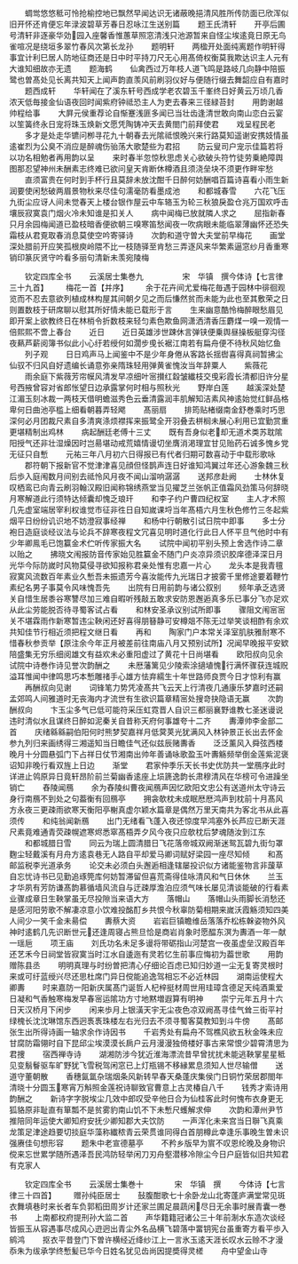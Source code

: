 <!-- { "loadSidebar": true } -->
　　蜩鸴悠悠秪可怜抢榆控地已飘然早闻达识无诸蔽晚挹清风胜所传防面已欣浑似旧开怀还肯便忘年渌波碧草芳春日忍咏江生送别篇
　　题王氏清轩
　　开亭后圃号清轩非逐豪华効园入座馨香惟蕙草照窓清浅只池源暂来自怪尘埃逺竟日原无鸟雀喧况是绕垣多翠竹春风次第长龙孙
　　题明轩
　　两楹开处面纯离题作明轩得事宜计利巳居人防地征商还是日中时平持刀尺无心用髙倚权衡莫我欺达识主人元有大谁知细故亦无遗
　　题海鹤
　　仙禽西过万年枝人道飞鸣是路岐几向静中陪振鹭也曽髙处见长离共知天上闻声韵直羡风前刷羽仪好与便随行缀去舞韶应自有嘉时
　　题西成轩
　　华轩闻在了溪东轩号西成学老农碧玉千峯终日好黄云万顷几香浓天低毎接金仙语夜回时闻紫府钟祗恐主人为吏去春来三径緑苔封
　　用韵谢越帅程给事
　　大屛元侯重荐论自惭蹇浅匪多闻已当壮齿逢清世敢向南山恋白云宴以笙簧终永日宠将珠玉焕新文愿凭陶铸冲天去黄閤门前拜使君
　　戏呈程民老
　　多才是处走华镳问栁寻花九十朝春去光隂祗恨晚兴来行路莫知遥谢安携妓情虽逺崔烈为公臭不消应是醉魂伤骀荡大歌楚些为君招
　　防云叟司户宠示佳篇若将以功名相勉者再用韵以呈
　　来时春半忽惊秋思虑关心欲破头符竹徒劳乗絶障舆图那忍望神州未酬素志终难已欲问皇天肯断休樽酒且须浇垒块不须更作畔牢愁
　　直须富贵在何时到手杯行且莫辞未放沈酣千日醉何妨酬唱百篇诗喜看小雨生新润要使闲愁破两眉景物秋来尽佳句濡毫防看墨成池
　　和都城春雪
　　六花飞压九街尘应讶人间未觉春天上楼台银作屋云中车辂玉为轮三秋狼戾盈仓兆万国欢呼击壤辰寂寞袁门烟火冷未知谁是扣关人
　　病中闻梅已放就隣人求之
　　屈指新春只月余园梅闻道已盈枝暗香便欲朝三嗅寒笛愁闻夜一吹病眼未能临翠薄幽怀还恐失霜枝从君覔取春消息莫使空吟寄驿诗
　　次韵和道守曽大夫堂前早梅花
　　画堂深处腊前开应笑孤根庾岭隈不比一枝随驿至肯愁三弄逐风来华繁素逼窓纱月香重寒销印篆灰贤守吟看多丽句清新未羡宛陵梅









　　钦定四库全书
　　云溪居士集巻九　　　　　宋　华镇　撰今体诗【七言律三十九首】
　　梅花一首【并序】
　　余于花卉间尤爱梅花毎遇于园林中徘徊观览而不忍去意欲列植成林构屋其间朝夕见之而后慊然贫而未能为此也至其敷荣之日则置数枝于研席聊以慰其所好情未能已载形于言
　　生来幽意酷怜梅醉眼愁眉见即开案上欲教终日在林梢令折数枝来轻匀素色欺鱼网潇洒清香压麝煤一嗅一观情一倍熙熙不啻上春台
　　近日
　　近日英雄涉世踈休言弹铗便乗舆昼操板艇穿沟径夜爇芦薪阅簿书似此小心纡若绶何如濶步曵长裾江南若有扁舟便不待秋风始忆鱼
　　列子观
　　日日鸡声马上闻鉴中不是少年身倦从客路长揺辔喜得真祠暂拂尘仙驭不归风自好遗编长诵意弥亲隋珠轻用弹黄雀愧汝当年辞粟人
　　紫薇花
　　雨余庭下紫薇芳帘幙风清发早凉细叶宻攅红縠皱纎枝交曵彩霞长清都旧许分星号西掖曾容对省郎怅望日边承露掌何时相与照秋光
　　野岸白莲
　　越溪深处楚江湄玉刻冰裁一两枝天借明蟾滋秀色云垂清露润丰肌解知洁素风神逺始觉红鲜品格卑何日曲池亭槛上细看朝暮弄轻飔
　　髙丽扇
　　排筠贴楮缀南金舒巻乘时巧思深何必月团裁尺素自多清爽涤烦襟挥来振鹭全开羽叠去栟榈未展心利用已宜勤赏重更堪精制出鸡林
　　病起酬廷老傅十三丈
　　既有吾身似老却无道术类苏耽隂阳授气还非壮湿燥因时岂昜堪动戒荒嬉情谩切坐膺消渇理宜甘见贻药石诚多愧乡党无征只自慙
　　元祐三年八月初六日得报已有代者归期可数喜动于中载形歌咏
　　郡符朝下报新官不觉津津喜见顔但怪鹊声连日好谁知鸿翼过年还心游象魏三秋后歩入庭闱数月间别去祗怜风月夜不闻山溜响潺潺
　　送邦彦赴阙
　　士林休复叹栖鸾已向青云刷羽翰汉殿旧闻称锦绣燕堂当见擢芝兰张帆正值霜风劲策马何辞晓月寒解道此行须特达倾囊却愧乏琅玕
　　和李子约户曹四纪权室
　　主人才术照几先虚室端居宰利权谁觉市征非徃日自知嵗课埒当年髙梧六月生秋色修竹三冬起紫烟平日纷纷讥识地不妨澄寂事经禅
　　和杨中行朝散引试日院中即事
　　多士分袍日造庭谈经议法与论兵不辞寒夜程文冗喜见明时道化行此日人怀平旦气他时中有少年卿鳯毛已饱籯金术伫听传家振大名
　　试院中闻初平别头预上舍选作诗二章以贻之
　　拂晓文闱报防音传家始见胜籯金不随门户炎凉异须识胶庠德泽深日月光华今际防嵗时风物莫侵寻欲知报称君亲处惟有忠嘉一片心
　　龙头本是我青氊寂寞风流数百年素业久慙吾未振遗芳今喜汝能传九光瑞日才披雾千里修途要着鞭竹素纪名男子事莫令风味愧吾先
　　出院有日用前韵与诸公叙别
　　频年承乏选贤关自惜生居黍谷寒讐尽加三难自暇听残敲五敢求安防恩邂逅真多乐已事分飞亦足欢从此尘劳能脱否待寻蜀客试占看
　　和林安圣承议别试所即事
　　骤阻文闱宻宻关不堪霖雨作新寒暂违尘鞅闲还好喜得朋簮静可安樽爼不陈无过举笑谈相酢有余欢共知佳节行相近须把程文继日看
　　再和
　　陶家门户本常关泽室肌肤雅耐寒不惜春秋参贡举【原注余今年正月被差前往南庙八月又预别试所】况闻早晚报平安欵陪盛集无穷乐细阅雄文有益欢未必重阳虚过了黄花十日尚堪看
　　欧阳叔向见余试院中诗巻作诗见誉次韵酬之
　　未厯藩篱见少陵索涂擿埴愧行满怀骤获连城贶溢耳惟闻中律鸣思巧本慙雕禇手心雄方怯弃繻生十年世路师良贾今日才惊利有赢
　　再酬叔向见谢
　　词锋笔力势凭凌髙共飞云天上行清夜几通康乐梦嘉时还嗣孟郊鸣人间雅道时无丧海内才流世有生欲识篇章精宻处搜竒抉隐语无赢
　　次韵酬叔向
　　卞玉尘多气已低可能符采压虹霓晋人自识三都丽襄野谁教七圣迷谩说违时清似水且谋终日醉如泥秦关自昔称天府何事雄夸十二齐
　　夀潭帅李金部二首
　　庆绪緜緜嗣伯阳何时熊梦契嘉祥月低蓂荚光犹满风入林钟景正长出去怀金参九列归来画绣得三湘遥知当日瞻佳气还似兹辰赌夀香
　　泛泛薰风入舜弦西楼晚月十分圆悬弧门下占祥日仗节湘南出帅年善诵咏歌盈玉叶夀觞频举倒金莲紫泥褒诏知非晚行看双旌上日边
　　渐堂
　　君家仲季乐天长书史优防共一堂鴈序此时详进止鸰原异日竟轩昂阶前兰菊幽香逺座上埙篪逸韵长肃穆清风在华榜可令进躁坐销亡
　　舂陵闻鴈
　　余为舂陵纠曹夜闻鴈声因忆欧阳文忠公有送道州太守诗云身行南鴈不到处之句葢衡有回鴈亭
　　拥衾欹枕未成眠厯厯鸿声到枕前十月髙风方永夜三更疎雨欲寒天衡阳亭榭真虚尔颖水篇章是偶然万里天南共为客北书从此喜须传
　　和纯翁闻新鴈
　　出门无绪看飞蓬入夜还惊度早鸿塞外长芦应已断天涯尺素竟难通青荧疎幌遮寒烬悉窣髙梧弄夕风今夜只应欹枕后梦魂随汝到江东
　　和都城腊日雪
　　同云为瑞上圆清腊日飞花落帝城双阙渐迷鸳瓦碧九街匀罩麴尘轻戴溪有月舟方逺袁巷无人路自平却爱马卿词赋好梁园一座尽知倾
　　和髙邮监税李光道承务
　　论交未必须白头邂逅相逢辖屡投识似方诸能鉴物言非蘐草自忘忧诗书已见勤追琢筦库何妨暂滞留但喜荒斋得佳咏清风和气日休休
　　兰玉才华夙有芳防谦髙韵慕循墙风流自与迂疎厚澹泊应须气味长屡见清谈能破的行看素业骤成章日生鞅掌虽无尽投隙当来语大方
　　落帽山
　　落帽山头雨脚长消愁还是感河阳劳歌不解凄凉意小饮难投酩酊乡共恨今秋辜防菊相期来嵗沃霞觞须知四美人间少一笑千金未昜偿
　　夀蔡大资
　　岩岩巨镇瞻维岳落落乔松栋榦姿物外风神时逺鹤几先识断世元还逢周寝占熊旦恰是商岩肖象时愿醖东溟为夀酒一年一献一瑶巵
　　项王庙
　　刘氏功名未足多谩将带砺指山河楚宫一夜虽虚垒汉殿百年还艺禾今日祠堂皆寂寞当时江水自逶迤有灵若忆生前事应悔初为葢世歌
　　用韵赠陈县丞
　　明明真理与时纷曽把清心仔细论百虑已知归妙道一尘无复寄灵根时来或可纡蓝绶兴尽还思杜席门异日傥能追逸驾相忘不必近林园
　　湖南运使程大卿夀
　　时来嘉防一阳新庆属髙门诞哲人杞梓挺材周世用珪璋含德足天纯酒熏爱日凝和气香触寒梅发早春宻运隂功方寸地黙増遐算有明神
　　崇宁元年五月十六日天汉桥月下闲步
　　闲来歩月上银潢天宇无尘夜色凉双阙髙寻佳气耸三街平衬绿槐长沈沈琳馆东西迥褭褭珠楼左右光归去不须寻蜀客莫教知到斗牛傍
　　髙邮张生出所得诗画一轴求余作诗因书
　　千岩秀处有扁舟不驾樵风欲五秋金咮未应甘腐防霜翎时自下昆邱尘埃漠漠长扄户云月漫漫独倚楼好事古来常恨少碧霄清思为君捜
　　宿西禅寺诗
　　湖湘防涉今犹近淮海漂流昔早曾扰扰未能逃鞅掌星星秪见变鬅鬙驱车旷野犹飞雪税驾闲窓已上灯瓶锡不移縁累息须知人世尽输僧
　　送道守董朝散
　　香穗氤氲杂瑞烟条风新转早春天桑蓬庆集侯门日铜竹荣居郡閤年清晓十分圆玉寒宵万斛照金莲祝诗聊致官曹意上古灵椿自八千
　　钱秀才索诗用韵酬之
　　新诗字字脱埃尘几效中郎叹受辛他日合为仙桂客此时何愧布衣身更无狐貉原非耻直有箪瓢不是贫雾豹南山饥不下未慙尺蠖解求伸
　　次韵和潭州尹节推陪同年运使大卿知府安抚少卿知郡大夫饮防
　　一声浑化未来宫当日聨飞真乘龙策足津途趋要切掞庭华藻称纎秾青云荣贯谁同得白首朋樽此幸逢乐事晚生曽未识强赓佳句想形容
　　题朱中老宣德墓亭
　　不矜乡版早为賔不叹恩纶晚及身物识傥来忘世累学随所遇泽吾民鸿防轻举闲刀刃舟壑潜移冷隙尘今日户庭皆似旧共知君有克家人







　　钦定四库全书
　　云溪居士集巻十　　　　宋　华镇　撰
　　今体诗【七言律三十四首】
　　赠孙纯臣居士
　　鼔腹酣歌七十余卧龙山北寄蓬庐满堂常见斑衣舞填巷时来长者车负郭稻田周岁计还家兰圃足晨蔬闲尽日无余事时展青囊一巻书
　　上南都权府提刑孙大监二首
　　声华籍籍冠诸公三十年前淛水东造次谈经皆振玉从容遇事尽成风心逰迥出青尘外名品横飞碧落中畱钥宪台虽重寄方看平歩入鹓鸿
　　抠衣平昔登门下曽许横经近绛纱江上一言氷玉逺天涯长叹水云赊不才漫忝朱为绂承学终慙髪已华今日姓名犹见齿尚因提奬得灵槎
　　舟中望金山寺
